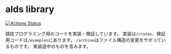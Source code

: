 # alds library

[![Actions Status](https://github.com/beet-aizu/library/workflows/verify/badge.svg)](https://github.com/qdot3/alds/actions)

競技プログラミング用のコードを実装・検証しています。
実装は`/crates`、検証用コードは`/examples`にあります。
`/archive`はファイル構造の変更をサボっているものです。
実装途中のものを含みます。
